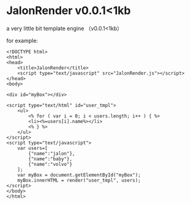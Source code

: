 JalonRender v0.0.1&lt;1kb
===========

a very little bit template engine （v0.0.1&lt;1kb）

for example:

    <!DOCTYPE html>
    <html>
    <head>
        <title>JalonRender</title>
        <script type="text/javascript" src="JalonRender.js"></script>
    </head>
    <body>
    
    <div id="myBox"></div>
    
    <script type="text/html" id="user_tmpl">
        <ul>
            <% for ( var i = 0; i < users.length; i++ ) { %>
            <li><%=users[i].name%></li>
            <% } %>
        </ul>
    </script>
    <script type="text/javascript">
        var users=[
            {"name":"jalon"},
            {"name":"baby"},
            {"name":"volvo"}
        ];
        var myBox = document.getElementById("myBox");
        myBox.innerHTML = render("user_tmpl", users);
    </script>
    </body>
    </html>
